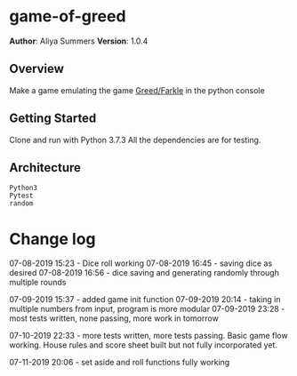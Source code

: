 # game-of-greed
**Author**: Aliya Summers
**Version**: 1.0.4

## Overview
Make a game emulating the game [Greed/Farkle](https://en.wikipedia.org/wiki/Dice_10000) in the python console


## Getting Started
<!-- How to run on personal machine -->
Clone and run with Python 3.7.3 All the dependencies are for testing.

## Architecture
<!-- languages, libraries etc -->
    Python3
    Pytest
    random
# Change log
07-08-2019 15:23 - Dice roll working
07-08-2019 16:45 - saving dice as desired
07-08-2019 16:56 - dice saving and generating randomly through multiple rounds

07-09-2019 15:37 - added game init function
07-09-2019 20:14 - taking in multiple numbers from input, program is more modular
07-09-2019 23:28 - most tests written, none passing, more work in tomorrow

07-10-2019 22:33 - more tests written, more tests passing. Basic game flow working. House rules and score sheet built but not fully incorporated yet.

07-11-2019 20:06 - set aside and roll functions fully working
